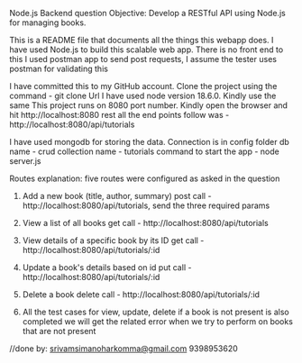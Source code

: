 Node.js Backend question
Objective: Develop a RESTful API using Node.js for managing books.

This is a README file that documents all the things this webapp does.
I have used Node.js to build this scalable web app. There is no front end to this
I used postman app to send post requests, I assume the tester uses postman for validating this

I have committed this to my GitHub account. Clone the project using the command - git clone Url
I have used node version 18.6.0. Kindly use the same
This project runs on 8080 port number. Kindly open the browser and hit http://localhost:8080
rest all the end points follow was - http://localhost:8080/api/tutorials

I have used mongodb for storing the data. Connection is in config folder
db name - crud
collection name - tutorials
command to start the app - node server.js

Routes explanation:
five routes were configured as asked in the question

1. Add a new book (title, author, summary)
post call - http://localhost:8080/api/tutorials, send the three required params

2. View a list of all books
get call - http://localhost:8080/api/tutorials

3. View details of a specific book by its ID
get call - http://localhost:8080/api/tutorials/:id

4. Update a book's details based on id
put call - http://localhost:8080/api/tutorials/:id

5. Delete a book
delete call - http://localhost:8080/api/tutorials/:id

6. All the test cases for view, update, delete if a book is not present is also completed
we will get the related error when we try to perform on books that are not present

//done by:
srivamsimanoharkomma@gmail.com
9398953620
